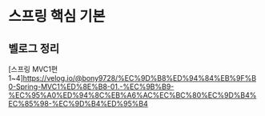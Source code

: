 # 스프링 핵심 기본 

## 벨로그 정리
[스프링 MVC1편 1~4]https://velog.io/@bony9728/%EC%9D%B8%ED%94%84%EB%9F%B0-Spring-MVC1%ED%8E%B8-01.-%EC%9B%B9-%EC%95%A0%ED%94%8C%EB%A6%AC%EC%BC%80%EC%9D%B4%EC%85%98-%EC%9D%B4%ED%95%B4

